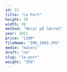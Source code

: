 ```yaml
---
id: 11
title: "Le Port"
height: 30
width: 30
method: "Akryl på lærred"
year: 2021
price: "1200"
fileName: "IMG_2803.JPG"
medie: "maleri"
draft: "no"
slug: "le-port"
weight: "350"
---
```

